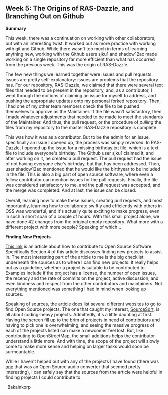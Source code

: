 Week 5: The Origins of RAS-Dazzle, and Branching Out on Github
-

**Summary**

This week, there was a continuation on working with other collaborators, but with an interesting twist. It worked out as more practice with working with git and Github. While there wasn't too much in terms of learning anything new, working with the Github users sjku1 and shadow12ac made working on a single repository far more efficient than what has occurred from the previous week. This was the origin of RAS-Dazzle.

The few new things we learned together were issues and pull requests. Issues are pretty self-explanatory: issues are problems that the repository has. For our repository, RAS-Dazzle, we claimed that there were several text files that needed to be present in the repository, and, as a contributor, I went through the motions of claiming an issue for myself to address, and pushing the appropriate updates onto my personal forked repository. Then, I had one of my other team members check the file to be pushed themselves to approve as the Maintainer. If the file wasn't satisfactory, then I made whatever adjustments that needed to be made to meet the standards of the Maintainer. And thus, the pull request, or the procedure of *pulling* the files from my repository to the master RAS-Dazzle repository is complete.

This was how it was as a contributor. But to be the admin for an issue, specifically an issue I opened up, the process was simply reversed. In RAS-Dazzle, I opened up the issue for a missing birthday.txt file, which is a text file to include everyone's birthday. The Github user sjku1 claimed it, and after working on it, he created a pull request. The pull request had the issue of not having everyone else's birthday, but that has been addressed. Then, user shadow12ac mentioned that he would like the birthyear to be included in the file. This is also a big part of open source software, where even a fellow contributor can mention issues for the pull requests. Finally, the file was considered satisfactory to me, and the pull request was accepted, and the merge was completed. And at last, the issue can be closed.

Overall, learning how to make these issues, creating pull requests, and most importantly, learning how to collaborate swiftly and efficiently with others in OSS was wonderful, and it's actually quite exciting to make progress, even in such a short span of a couple of hours. With this small project alone, we have done 42 changes from the original empty repository. What more with a different project with more people? Speaking of which...

**Finding New Projects**

[This link](https://opensource.guide/how-to-contribute/#finding-a-project-to-contribute-to) is an article about how to contribute to Open Source Software. Specifically Section 4 of this article discusses finding new projects to assist in. The most interesting part of the article to me is the big checklist underneath the sources as to where I can find new projects. It really helps out as a guideline, whether a project is suitable to be contributed to. Examples include if the project has a license, the number of open issues, the recency and the rate of commits on the project, active discussion, and even kindness and respect from the other contributors and maintainers. Not everything mentioned was something I had in mind when looking up sources.

Speaking of sources, the article does list several different websites to go to find Open Source projects. The one that caught my interest, [SourceSort](https://www.sourcesort.com), is all about coding-heavy projects. Admittedly, it's a little daunting at first. Having the screen fill up to the brim of projects in need of contributors and having to pick one is overwhelming, and seeing the massive progress of each of the projects listed can make a newcomer feel lost. But, like contributing to OpenStreetMap, the small additions helps the contributor understand a little more. And with time, the scope of the project will slowly come to make more sense and helping on larger tasks would soon be surmountable.

While I haven't helped out with any of the projects I have found (there was [one](https://github.com/enzo1982/freac) that was an Open Source audio converter that seemed pretty interesting), I can safely say that the sources from the article were helpful in finding projects I could contribute to.

-Bakainkorp

